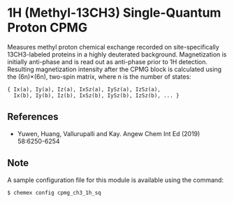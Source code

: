 # 1H (Methyl-13CH3) Single-Quantum Proton CPMG

Measures methyl proton chemical exchange recorded on site-specifically
13CH3-labeled proteins in a highly deuterated background. Magnetization is
initially anti-phase and is read out as anti-phase prior to 1H detection.
Resulting magnetization intensity after the CPMG block is calculated using
the (6n)×(6n), two-spin matrix, where n is the number of states:

    { Ix(a), Iy(a), Iz(a), IxSz(a), IySz(a), IzSz(a),
      Ix(b), Iy(b), Iz(b), IxSz(b), IySz(b), IzSz(b), ... }

## References

  - Yuwen, Huang, Vallurupalli and Kay. Angew Chem Int Ed (2019) 58:6250-6254

## Note

A sample configuration file for this module is available using the command:

    $ chemex config cpmg_ch3_1h_sq
